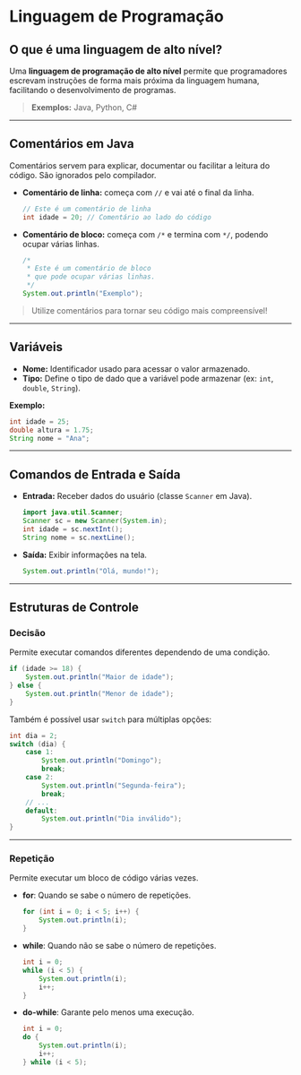 
# Linguagem de Programação

## O que é uma linguagem de alto nível?

Uma **linguagem de programação de alto nível** permite que programadores escrevam instruções de forma mais próxima da linguagem humana, facilitando o desenvolvimento de programas.

> **Exemplos:** Java, Python, C#

---

## Comentários em Java

Comentários servem para explicar, documentar ou facilitar a leitura do código. São ignorados pelo compilador.

- **Comentário de linha:** começa com `//` e vai até o final da linha.
    ```java
    // Este é um comentário de linha
    int idade = 20; // Comentário ao lado do código
    ```
- **Comentário de bloco:** começa com `/*` e termina com `*/`, podendo ocupar várias linhas.
    ```java
    /*
     * Este é um comentário de bloco
     * que pode ocupar várias linhas.
     */
    System.out.println("Exemplo");
    ```

> Utilize comentários para tornar seu código mais compreensível!

---

## Variáveis

- **Nome:** Identificador usado para acessar o valor armazenado.
- **Tipo:** Define o tipo de dado que a variável pode armazenar (ex: `int`, `double`, `String`).

**Exemplo:**
```java
int idade = 25;
double altura = 1.75;
String nome = "Ana";
```

---

## Comandos de Entrada e Saída

- **Entrada:** Receber dados do usuário (classe `Scanner` em Java).
    ```java
    import java.util.Scanner;
    Scanner sc = new Scanner(System.in);
    int idade = sc.nextInt();
    String nome = sc.nextLine();
    ```
- **Saída:** Exibir informações na tela.
    ```java
    System.out.println("Olá, mundo!");
    ```

---

## Estruturas de Controle

### Decisão

Permite executar comandos diferentes dependendo de uma condição.

```java
if (idade >= 18) {
    System.out.println("Maior de idade");
} else {
    System.out.println("Menor de idade");
}
```

Também é possível usar `switch` para múltiplas opções:
```java
int dia = 2;
switch (dia) {
    case 1:
        System.out.println("Domingo");
        break;
    case 2:
        System.out.println("Segunda-feira");
        break;
    // ...
    default:
        System.out.println("Dia inválido");
}
```

---

### Repetição

Permite executar um bloco de código várias vezes.

- **for**: Quando se sabe o número de repetições.
    ```java
    for (int i = 0; i < 5; i++) {
        System.out.println(i);
    }
    ```
- **while**: Quando não se sabe o número de repetições.
    ```java
    int i = 0;
    while (i < 5) {
        System.out.println(i);
        i++;
    }
    ```
- **do-while**: Garante pelo menos uma execução.
    ```java
    int i = 0;
    do {
        System.out.println(i);
        i++;
    } while (i < 5);
    ```
